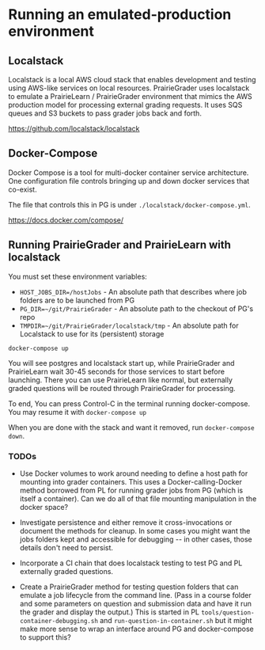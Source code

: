 # Running an emulated-production environment

## Localstack

Localstack is a local AWS cloud stack that enables development and testing
using AWS-like services on local resources. PrairieGrader uses localstack to
emulate a PrairieLearn / PrairieGrader environment that mimics the AWS
production model for processing external grading requests. It uses SQS queues
and S3 buckets to pass grader jobs back and forth.

https://github.com/localstack/localstack

## Docker-Compose

Docker Compose is a tool for multi-docker container service architecture. One
configuration file controls bringing up and down docker services that co-exist.

The file that controls this in PG is under `./localstack/docker-compose.yml`.

https://docs.docker.com/compose/

## Running PrairieGrader and PrairieLearn with localstack

You must set these environment variables:

* `HOST_JOBS_DIR=/hostJobs` - An absolute path that describes where job folders
are to be launched from PG
* `PG_DIR=~/git/PrairieGrader` - An absolute path to the checkout of PG's repo
* `TMPDIR=~/git/PrairieGrader/localstack/tmp` - An absolute path for Localstack
to use for its (persistent) storage

```cd PrairieGrader/localstack
docker-compose up
```

You will see postgres and localstack start up, while PrairieGrader and PrairieLearn
wait 30-45 seconds for those services to start before launching. There you can use
PrairieLearn like normal, but externally graded questions will be routed through
PrairieGrader for processing.

To end, You can press Control-C in the terminal running docker-compose. You may
resume it with `docker-compose up`

When you are done with the stack and want it removed, run `docker-compose down`.




### TODOs

* Use Docker volumes to work around needing to define a host path for mounting
into grader containers. This uses a Docker-calling-Docker method borrowed from
PL for running grader jobs from PG (which is itself a container). Can we do all
of that file mounting manipulation in the docker space?

* Investigate persistence and either remove it cross-invocations or document
the methods for cleanup. In some cases you might want the jobs folders kept and
accessible for debugging -- in other cases, those details don't need to persist.

* Incorporate a CI chain that does localstack testing to test PG and PL externally
graded questions.

* Create a PrairieGrader method for testing question folders that can emulate
a job lifecycle from the command line. (Pass in a course folder and some parameters
on question and submission data and have it run the grader and display the output.)
This is started in PL `tools/question-container-debugging.sh` and
`run-question-in-container.sh` but it might make more sense to wrap an interface
around PG and docker-compose to support this?
